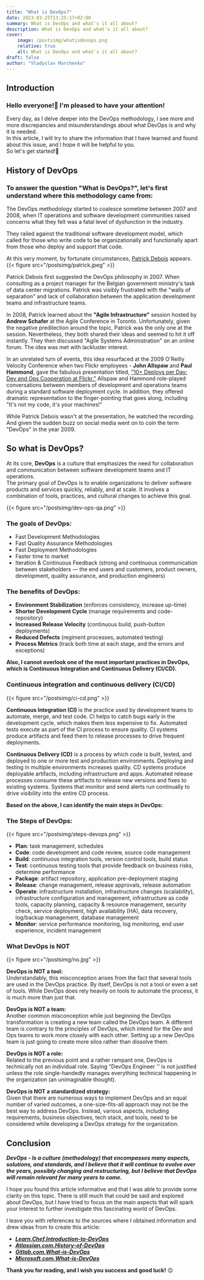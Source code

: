 ```yaml
---
title: "What is DevOps?"
date: 2023-03-25T13:25:17+02:00
summary: What is DevOps and what's it all about?
description: What is DevOps and what's it all about?
cover:
    image: /postsimg/whatisdevops.png
    relative: true
    alt: What is DevOps and what's it all about?
draft: false
author: "Vladyslav Marchenko"
---
```


## Introduction

### Hello everyone!👋 I'm pleased to have your attention!

Every day, as I delve deeper into the DevOps methodology, I see more and more discrepancies and misunderstandings about what DevOps is and why it is needed.\
In this article, I will try to share the information that I have learned and found about this issue, and I hope it will be helpful to you.\
So let's get started!🚀

## History of DevOps

### To answer the question "What is DevOps?", let's first understand where this methodology came from:

The DevOps methodology started to coalesce sometime between 2007 and 2008, when IT operations and software development communities raised concerns what they felt was a fatal level of dysfunction in the industry.

They railed against the traditional software development model, which called for those who write code to be organizationally and functionally apart from those who deploy and support that code.

At this very moment, by fortunate circumstances, [Patrick Debois](https://twitter.com/patrickdebois?lang=en) appears.
{{< figure src="/postsimg/patrick.jpeg" >}}

Patrick Debois first suggested the DevOps philosophy in 2007. When consulting as a project manager for the Belgian government ministry's task of data center migrations. Patrick was visibly frustrated with the "walls of separation" and lack of collaboration between the application development teams and infrastructure teams.

In 2008, Patrick learned about the **"Agile Infrastructure"** session hosted by **Andrew Schafer** at the Agile Conference in Toronto. Unfortunately, given the negative predilection around the topic, Patrick was the only one at the session. Nevertheless, they both shared their ideas and seemed to hit it off instantly. They then discussed "Agile Systems Administration" on an online forum. The idea was met with lackluster interest.

In an unrelated turn of events, this idea resurfaced at the 2009 O'Reilly Velocity Conference when two Flickr employees - **John Allspaw** and **Paul Hammond**, gave the fabulous presentation titled, ["10+ Deploys per Day: Dev and Ops Cooperation at Flickr."](https://www.youtube.com/watch?v=LdOe18KhtT4) Allspaw and Hammond role-played conversations between members of development and operations teams during a standard software deployment cycle. In addition, they offered dramatic representation to the finger-pointing that goes along, including "It's not my code, it's your machines!"

While Patrick Debois wasn't at the presentation, he watched the recording. And given the sudden buzz on social media went on to coin the term "DevOps" in the year 2009.

## So what is DevOps?

At its core, **DevOps** is a culture that emphasizes the need for collaboration and communication between software development teams and IT operations.\
The primary goal of DevOps is to enable organizations to deliver software products and services quickly, reliably, and at scale. It involves a combination of tools, practices, and cultural changes to achieve this goal.

{{< figure src="/postsimg/dev-ops-qa.png" >}}

### The goals of DevOps:
- Fast Development Methodologies
- Fast Quality Assurance Methodologies
- Fast Deployment Methodologies
- Faster time to market
- Iteration & Continuous Feedback (strong
and continuous communication between
stakeholders — the end users and
customers, product owners,
development, quality assurance, and
production engineers)

### The benefits of DevOps:
- **Environment Stabilization** (enforces consistency, increase up-time)
- **Shorter Development Cycle** (manage requirements and code-repository)
- **Increased Release Velocity** (continuous build, push-button deployments)
- **Reduced Defects** (regiment processes, automated testing)
- **Process Metrics** (track both time at each stage, and the errors and exceptions)



**Also, I cannot overlook one of the most important practices in DevOps, which is Continuous Integration and Continuous Delivery (CI/CD).**

### Continuous integration and continuous delivery (CI/CD)
{{< figure src="/postsimg/ci-cd.png" >}}

**Continuous Integration (CI)** is the practice used by development teams to automate, merge, and test code. CI helps to catch bugs early in the development cycle, which makes them less expensive to fix. Automated tests execute as part of the CI process to ensure quality. CI systems produce artifacts and feed them to release processes to drive frequent deployments.

**Continuous Delivery (CD)** is a process by which code is built, tested, and deployed to one or more test and production environments. Deploying and testing in multiple environments increases quality. CD systems produce deployable artifacts, including infrastructure and apps. Automated release processes consume these artifacts to release new versions and fixes to existing systems. Systems that monitor and send alerts run continually to drive visibility into the entire CD process.

**Based on the above, I can identify the main steps in DevOps:**

### The Steps of DevOps:
{{< figure src="/postsimg/steps-devops.png" >}}

- **Plan**: task management, schedules
- **Code**: code development and code review, source code management
- **Build**: continuous integration tools, version control tools, build status
- **Test**: continuous testing tools that provide feedback on business risks,
determine performance
- **Package**: artifact repository, application pre-deployment staging
- **Release**: change management, release approvals, release automation
- **Operate**: infrastructure installation, infrastructure changes
(scalability), infrastructure configuration and management,
infrastructure as code tools, capacity planning, capacity & resource
management, security check, service deployment, high availability
(HA), data recovery, log/backup management, database management
- **Monitor**: service performance monitoring, log monitoring, end user
experience, incident management

### What DevOps is NOT
{{< figure src="/postsimg/no.jpg" >}}

**DevOps is NOT a tool:**\
Understandably, this misconception arises from the fact that several tools are used in the DevOps practice. By itself, DevOps is not a tool or even a set of tools. While DevOps does rely heavily on tools to automate the process, it is much more than just that.

**DevOps is NOT a team:**\
Another common misconception while just beginning the DevOps transformation is creating a new team called the DevOps team. A different team is contrary to the principles of DevOps, which intend for the Dev and Ops teams to work more closely with each other. Setting up a new DevOps team is just going to create more silos rather than dissolve them.

**DevOps is NOT a role:**\
Related to the previous point and a rather rampant one, DevOps is technically not an individual role. Saying "DevOps Engineer '' is not justified unless the role single-handedly manages everything technical happening in the organization (an unimaginable thought).

**DevOps is NOT a standardized strategy:**\
Given that there are numerous ways to implement DevOps and an equal number of varied outcomes, a one-size-fits-all approach may not be the best way to address DevOps. Instead, various aspects, including requirements, business objectives, tech stack, and tools, need to be considered while developing a DevOps strategy for the organization.

## Conclusion

***DevOps - Is a culture (methodology) that encompasses many aspects, solutions, and standards, and I believe that it will continue to evolve over the years, possibly changing and restructuring, but I believe that DevOps will remain relevant for many years to come.***

I hope you found this article informative and that I was able to provide some clarity on this topic. There is still much that could be said and explored about DevOps, but I have tried to focus on the main aspects that will spark your interest to further investigate this fascinating world of DevOps.

I leave you with references to the sources where I obtained information and drew ideas from to create this article:
- ***[Learn.Chef.Introduction-to-DevOps](https://learn.chef.io/courses/course-v1:chef+DevOpsTransformation+Perpetual/course/)***
- ***[Atlassian.com.History-of-DevOps](https://www.atlassian.com/devops/what-is-devops/history-of-devops)***
- ***[Gitlab.com.What-is-DevOps](https://about.gitlab.com/topics/devops/)***
- ***[Microsoft.com.What-is-DevOps](https://learn.microsoft.com/en-us/devops/what-is-devops)***


**Thank you for reading, and I wish you success and good luck!** 😌







